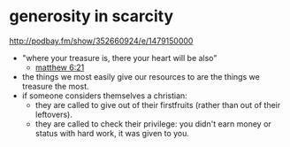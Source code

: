 # generosity in scarcity

<http://podbay.fm/show/352660924/e/1479150000>

- "where your treasure is, there your heart will be also"
  - [matthew 6:21](https://www.biblegateway.com/passage/?search=Matthew+6&version=NIV)
- the things we most easily give our resources to are the things we treasure the most.
- if someone considers themselves a christian:
  - they are called to give out of their firstfruits (rather than out of their leftovers).
  - they are called to check their privilege: you didn't earn money or status with hard work, it was given to you.
